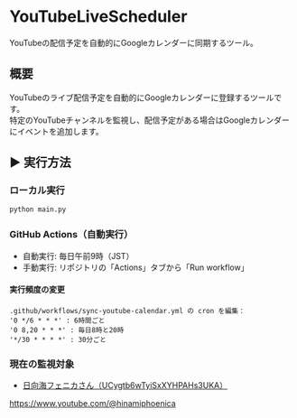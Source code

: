 # YouTubeLiveScheduler
YouTubeの配信予定を自動的にGoogleカレンダーに同期するツール。

## 概要
YouTubeのライブ配信予定を自動的にGoogleカレンダーに登録するツールです。  
特定のYouTubeチャンネルを監視し、配信予定がある場合はGoogleカレンダーにイベントを追加します。  


## ▶️ 実行方法
### ローカル実行
```bash
python main.py
```
### GitHub Actions（自動実行）

- 自動実行: 毎日午前9時（JST）
- 手動実行: リポジトリの「Actions」タブから「Run workflow」

#### 実行頻度の変更
```
.github/workflows/sync-youtube-calendar.yml の cron を編集：
'0 */6 * * *' : 6時間ごと
'0 8,20 * * *' : 毎日8時と20時
'*/30 * * * *' : 30分ごと
```

### 現在の監視対象
- [日向海フェニカさん（UCygtb6wTyiSxXYHPAHs3UKA）](https://www.youtube.com/@hinamiphoenica)

https://www.youtube.com/@hinamiphoenica